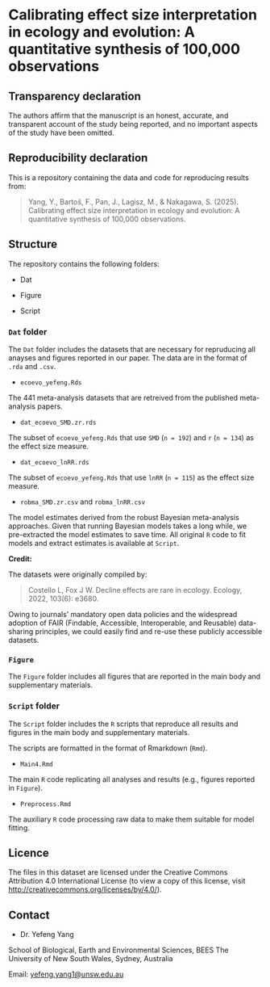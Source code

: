 # Calibrating effect size interpretation in ecology and evolution: A quantitative synthesis of 100,000 observations

## Transparency declaration

The authors affirm that the manuscript is an honest, accurate, and transparent account of the study being reported, and no important
aspects of the study have been omitted.

## Reproducibility declaration

This is a repository containing the data and code for reproducing results from:    

> Yang, Y.,  Bartoš, F., Pan, J., Lagisz, M., & Nakagawa, S. (2025). Calibrating effect size interpretation in ecology and evolution: A quantitative synthesis of 100,000 observations.

## Structure

The repository contains the following folders:

- Dat

- Figure

- Script

### `Dat` folder

The `Dat` folder includes the datasets that are necessary for repruducing all anayses and figures reported in our paper. The data are in the format of `.rda` and `.csv`.

- `ecoevo_yefeng.Rds`

The 441 meta-analysis datasets that are retreived from the published meta-analysis papers. 

- `dat_ecoevo_SMD.zr.rds`

The subset of `ecoevo_yefeng.Rds` that use `SMD` (`n = 192`) and `r` (`n = 134`) as the effect size measure. 

- `dat_ecoevo_lnRR.rds`

The subset of `ecoevo_yefeng.Rds` that use `lnRR` (`n = 115`) as the effect size measure. 

- `robma_SMD.zr.csv` and `robma_lnRR.csv`

The model estimates derived from the robust Bayesian meta-analysis approaches. Given that running Bayesian models takes a long while, we pre-extracted the model estimates to save time. All original `R` code to fit models and extract estimates is available at `Script`.


**Credit:**

The datasets were originally compiled by:

> Costello L, Fox J W. Decline effects are rare in ecology. Ecology, 2022, 103(6): e3680.

Owing to journals’ mandatory open data policies and the widespread adoption of FAIR (Findable, Accessible, Interoperable, and Reusable) data-sharing principles, we could easily find and re-use these publicly accessible datasets.


### `Figure`

The `Figure` folder includes all figures that are reported in the main body and supplementary materials.


### `Script` folder

The `Script` folder includes the `R` scripts that reproduce all results and figures in the main body and supplementary materials. 

The scripts are formatted in the format of Rmarkdown (`Rmd`).

- `Main4.Rmd`

The main `R` code replicating all analyses and results (e.g., figures reported in `Figure`).

- `Preprocess.Rmd`

The auxiliary `R` code processing raw data to make them suitable for model fitting.


## Licence

The files in this dataset are licensed under the Creative Commons Attribution 4.0 International License (to view a copy of this license, visit http://creativecommons.org/licenses/by/4.0/).

## Contact

- Dr. Yefeng Yang

School of Biological, Earth and Environmental Sciences, BEES
The University of New South Wales, Sydney, Australia

Email: yefeng.yang1@unsw.edu.au
